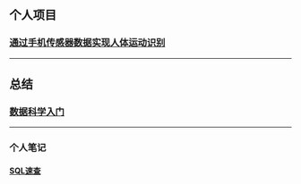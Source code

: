 ## 个人项目

### [通过手机传感器数据实现人体运动识别](https://github.com/wutong798/Human_Activity_Recognition_with_Smartphones)

-------------
## 总结

### [数据科学入门](数据科学入门.md)

-------------

### 个人笔记
#### [SQL速查](SQL_Basic.md)

